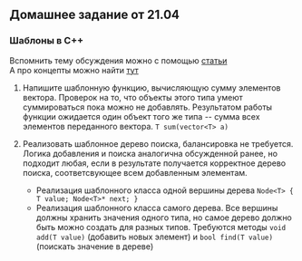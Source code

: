 ## Домашнее задание от 21.04 
### Шаблоны в C++

Вспомнить тему обсуждения можно с помощью [статьи](https://habr.com/ru/articles/599801/) \
А про концепты можно найти [тут](https://habr.com/ru/companies/yandex_praktikum/articles/556816/)

1. Напишите шаблонную функцию, вычисляющую сумму элементов вектора. Проверок на то, что объекты этого типа умеют суммироваться пока можно не добавлять. Результатом работы функции ожидается один объект того же типа -- сумма всех элементов переданного вектора. `T sum(vector<T> a)`

2. Реализовать шаблонное дерево поиска, балансировка не требуется. Логика добавления и поиска аналогична обсужденной ранее, но подходит любая, если в результате получается корректное дерево поиска, соответсвующее всем добавленным элементам.
    * Реализация шаблонного класса одной вершины дерева `Node<T> { T value; Node<T>* next; }` 
    * Реализация шаблонного класса самого дерева. Все вершины должны хранить значения одного типа, но самое дерево должно быть можно создать для разных типов. Требуются методы `void add(T value)` (добавить новых элемент) и `bool find(T value)` (поискать значение в дереве)